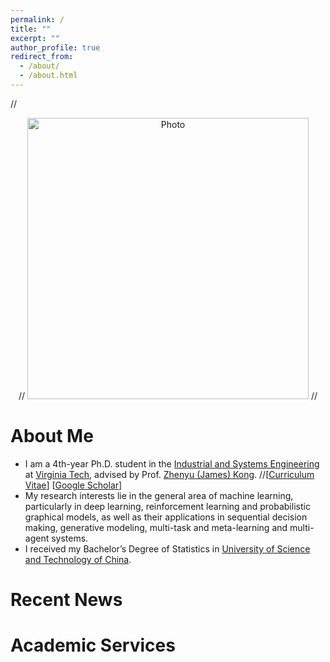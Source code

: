 ```yaml
---
permalink: /
title: ""
excerpt: ""
author_profile: true
redirect_from: 
  - /about/
  - /about.html
---
```


// <p align="center">
// <img src="https://lantaoyu.github.io/files/lantaoyu_img.jpg?raw=true" alt="Photo" style="width: 450px;"/> 
// </p>

# About Me
* I am a 4th-year Ph.D. student in the [Industrial and Systems Engineering](https://www.ise.vt.edu/) at [Virginia Tech](https://vt.edu/), advised by Prof. [Zhenyu (James) Kong](https://www.smartlab-vt.com/faculty-adviser). //[[Curriculum Vitae](http://lantaoyu.com/files/lantaoyu_cv.pdf)] [[Google Scholar](https://scholar.google.com/citations?user=Ixg9n-EAAAAJ&hl=en)]
* My research interests lie in the general area of machine learning, particularly in deep learning, reinforcement learning and probabilistic graphical models, as well as their applications in sequential decision making, generative modeling, multi-task and meta-learning and multi-agent systems.
* I received my Bachelor’s Degree of Statistics in [University of Science and Technology of China](https://en.ustc.edu.cn/). 
# Recent News
# Academic Services

